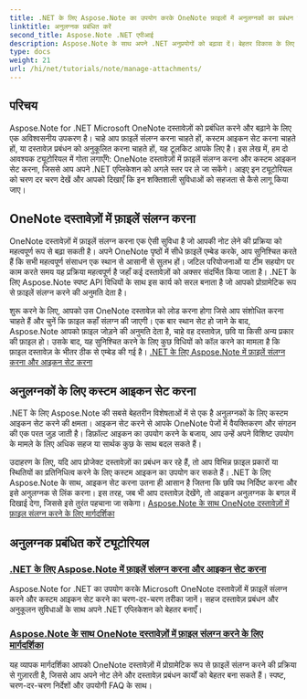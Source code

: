 ```yaml
---
title: .NET के लिए Aspose.Note का उपयोग करके OneNote फ़ाइलों में अनुलग्नकों का प्रबंधन करें
linktitle: अनुलग्नक प्रबंधित करें
second_title: Aspose.Note .NET एपीआई
description: Aspose.Note के साथ अपने .NET अनुप्रयोगों को बढ़ावा दें। बेहतर विकास के लिए फ़ाइलें संलग्न करना, आइकन सेट करना और अनुलग्नक पुनर्प्राप्त करना पर ट्यूटोरियल देखें।
type: docs
weight: 21
url: /hi/net/tutorials/note/manage-attachments/
---
```

## परिचय

Aspose.Note for .NET Microsoft OneNote दस्तावेज़ों को प्रबंधित करने और बढ़ाने के लिए एक अविश्वसनीय उपकरण है। चाहे आप फ़ाइलें संलग्न करना चाहते हों, कस्टम आइकन सेट करना चाहते हों, या दस्तावेज़ प्रबंधन को अनुकूलित करना चाहते हों, यह टूलकिट आपके लिए है। इस लेख में, हम दो आवश्यक ट्यूटोरियल में गोता लगाएँगे: OneNote दस्तावेज़ों में फ़ाइलें संलग्न करना और कस्टम आइकन सेट करना, जिससे आप अपने .NET एप्लिकेशन को अगले स्तर पर ले जा सकेंगे। आइए इन ट्यूटोरियल को चरण दर चरण देखें और आपको दिखाएँ कि इन शक्तिशाली सुविधाओं को सहजता से कैसे लागू किया जाए।

## OneNote दस्तावेज़ों में फ़ाइलें संलग्न करना  
OneNote दस्तावेज़ों में फ़ाइलें संलग्न करना एक ऐसी सुविधा है जो आपकी नोट लेने की प्रक्रिया को महत्वपूर्ण रूप से बढ़ा सकती है। अपने OneNote पृष्ठों में सीधे फ़ाइलें एम्बेड करके, आप सुनिश्चित करते हैं कि सभी महत्वपूर्ण संसाधन एक स्थान से आसानी से सुलभ हों। जटिल परियोजनाओं या टीम सहयोग पर काम करते समय यह प्रक्रिया महत्वपूर्ण है जहाँ कई दस्तावेज़ों को अक्सर संदर्भित किया जाता है। .NET के लिए Aspose.Note स्पष्ट API विधियों के साथ इस कार्य को सरल बनाता है जो आपको प्रोग्रामेटिक रूप से फ़ाइलें संलग्न करने की अनुमति देता है।

शुरू करने के लिए, आपको उस OneNote दस्तावेज़ को लोड करना होगा जिसे आप संशोधित करना चाहते हैं और चुनें कि फ़ाइल कहाँ संलग्न की जाएगी। एक बार स्थान सेट हो जाने के बाद, Aspose.Note आपको फ़ाइल जोड़ने की अनुमति देता है, चाहे वह दस्तावेज़, छवि या किसी अन्य प्रकार की फ़ाइल हो। उसके बाद, यह सुनिश्चित करने के लिए कुछ विधियों को कॉल करने का मामला है कि फ़ाइल दस्तावेज़ के भीतर ठीक से एम्बेड की गई है।
[.NET के लिए Aspose.Note में फ़ाइलें संलग्न करना और आइकन सेट करना](./attaching-files-setting-icons/)

## अनुलग्नकों के लिए कस्टम आइकन सेट करना  
.NET के लिए Aspose.Note की सबसे बेहतरीन विशेषताओं में से एक है अनुलग्नकों के लिए कस्टम आइकन सेट करने की क्षमता। आइकन सेट करने से आपके OneNote पेजों में वैयक्तिकरण और संगठन की एक परत जुड़ जाती है। डिफ़ॉल्ट आइकन का उपयोग करने के बजाय, आप उन्हें अपने विशिष्ट उपयोग के मामले के लिए अधिक सहज या सार्थक कुछ के साथ बदल सकते हैं।

उदाहरण के लिए, यदि आप प्रोजेक्ट दस्तावेज़ों का प्रबंधन कर रहे हैं, तो आप विभिन्न फ़ाइल प्रकारों या स्थितियों का प्रतिनिधित्व करने के लिए कस्टम आइकन का उपयोग कर सकते हैं। .NET के लिए Aspose.Note के साथ, आइकन सेट करना उतना ही आसान है जितना कि छवि पथ निर्दिष्ट करना और इसे अनुलग्नक से लिंक करना। इस तरह, जब भी आप दस्तावेज़ देखेंगे, तो आइकन अनुलग्नक के बगल में दिखाई देगा, जिससे इसे तुरंत पहचाना जा सकेगा।
[Aspose.Note के साथ OneNote दस्तावेज़ों में फ़ाइल संलग्न करने के लिए मार्गदर्शिका](./attach-file-in-one-note-documents/)

## अनुलग्नक प्रबंधित करें ट्यूटोरियल
### [.NET के लिए Aspose.Note में फ़ाइलें संलग्न करना और आइकन सेट करना](./attaching-files-setting-icons/)
Aspose.Note for .NET का उपयोग करके Microsoft OneNote दस्तावेज़ों में फ़ाइलें संलग्न करने और कस्टम आइकन सेट करने का चरण-दर-चरण तरीका जानें। सहज दस्तावेज़ प्रबंधन और अनुकूलन सुविधाओं के साथ अपने .NET एप्लिकेशन को बेहतर बनाएँ।
### [Aspose.Note के साथ OneNote दस्तावेज़ों में फ़ाइल संलग्न करने के लिए मार्गदर्शिका](./attach-file-in-one-note-documents/)
यह व्यापक मार्गदर्शिका आपको OneNote दस्तावेज़ों में प्रोग्रामेटिक रूप से फ़ाइलें संलग्न करने की प्रक्रिया से गुज़ारती है, जिससे आप अपने नोट लेने और दस्तावेज़ प्रबंधन कार्यों को बेहतर बना सकते हैं। स्पष्ट, चरण-दर-चरण निर्देशों और उपयोगी FAQ के साथ।